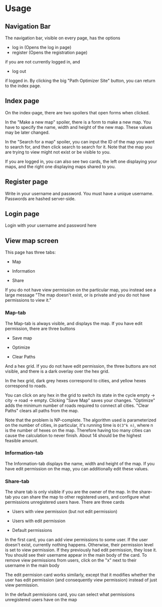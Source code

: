 # Usage

## Navigation Bar

The navigation bar, visible on every page, has the options

* log in (Opens the log in page)
* register (Opens the registration page)

if you are not currently logged in, and

* log out

if logged in. By clicking the big "Path Optimizer Site" button, you can return to the index page.

## Index page

On the index-page, there are two spoilers that open forms when clicked.

In the "Make a new map" spoiler, there is a form to make a new map.
You have to specify the name, width and height of the new map. These values may be later changed.

In the "Search for a map" spoiler, you can input the ID of the map you want to search for,
and then click search to search for it. Note that the map you are trying to view might not
exist or be visible to you.

If you are logged in, you can also see two cards, the left one displaying your maps, and the right one displaying maps shared to you.

## Register page
Write in your username and password. You must have a unique username. Passwords are hashed server-side.

## Login page
Login with your username and password here

## View map screen

This page has three tabs:

* Map

* Information

* Share

If you do not have view permission on the particular map, you instead see a large message
"The map doesn't exist, or is private and you do not have permissions to view it."

### Map-tab
The Map-tab is always visible, and displays the map. If you have edit permission, there are three buttons

* Save map

* Optimize

* Clear Paths

And a hex grid. If you do not have edit permission, the three buttons are not visible, and there
is a dark overlay over the hex grid.

In the hex grid, dark grey hexes correspond to cities, and yellow hexes correspond to roads.

You can click on any hex in the grid to switch its state in the cycle empty -> city -> road -> empty.
Clicking "Save Map" saves your changes. "Optimize" adds the minimum number of roads required to
connect all cities. "Clear Paths" clears all paths from the map.

Note that the problem is NP-complete. The algorithm used is parameterized on the number of cities,
in particular, it's running time is `O(3^k n)`, where n is the number of hexes on the map. Therefore
having too many cities can cause the calculation to never finish. About 14 should be the highest feasible amount.

### Information-tab
The Information-tab displays the name, width and height of the map. If you have edit permission on the map,
you can additionally edit these values.

### Share-tab
The share tab is only visible if you are the owner of the map.
In the share-tab you can share the map to other registered users, and configure what permissions unregistered users have.
There are three cards

* Users with view permission (but not edit permission)

* Users with edit permission

* Default permissions

In the first card, you can add view permissions to some user. If the user doesn't exist, currently nothing happens. Otherwise,
their permission level is set to view permission. If they previously had edit permission, they lose it. You should see their username
appear in the main body of the card.
To remove view permissions from users, click on the "x" next to their username in the main body

The edit permision card works similarly, except that it modifies whether the user has edit permission (and consequently view permission)
instead of just view permission.

In the default permissions card, you can select what permissions unregistered users have on the map

